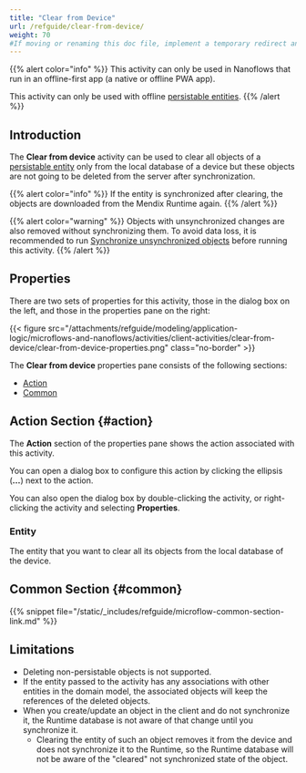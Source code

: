 ```yaml
---
title: "Clear from Device"
url: /refguide/clear-from-device/
weight: 70
#If moving or renaming this doc file, implement a temporary redirect and let the respective team know they should update the URL in the product. See Mapping to Products for more details.
---
```


{{% alert color="info" %}}
This activity can only be used in Nanoflows that run in an offline-first app (a native or offline PWA app).

This activity can only be used with offline [persistable entities](/refguide/persistability/).
{{% /alert %}}

## Introduction

The **Clear from device** activity can be used to clear all objects of a [persistable entity](/refguide/persistability/) only from the local database of a device but these objects are not going to be deleted from the server after synchronization.

{{% alert color="info" %}}
If the entity is synchronized after clearing, the objects are downloaded from the Mendix Runtime again.
{{% /alert %}}

{{% alert color="warning" %}}
Objects with unsynchronized changes are also removed without synchronizing them. To avoid data loss, it is recommended to run [Synchronize unsynchronized objects](/refguide/synchronize/#unsynchronized-objects) before running this activity.
{{% /alert %}}

## Properties

There are two sets of properties for this activity, those in the dialog box on the left, and those in the properties pane on the right:

{{< figure src="/attachments/refguide/modeling/application-logic/microflows-and-nanoflows/activities/client-activities/clear-from-device/clear-from-device-properties.png" class="no-border" >}}

The **Clear from device** properties pane consists of the following sections:

* [Action](#action)
* [Common](#common)

## Action Section {#action}

The **Action** section of the properties pane shows the action associated with this activity.

You can open a dialog box to configure this action by clicking the ellipsis (**…**) next to the action.

You can also open the dialog box by double-clicking the activity, or right-clicking the activity and selecting **Properties**.

### Entity

The entity that you want to clear all its objects from the local database of the device.

## Common Section {#common}

{{% snippet file="/static/_includes/refguide/microflow-common-section-link.md" %}}

## Limitations

* Deleting non-persistable objects is not supported.
* If the entity passed to the activity has any associations with other entities in the domain model, the associated objects will keep the references of the deleted objects.
* When you create/update an object in the client and do not synchronize it, the Runtime database is not aware of that change until you synchronize it.
    * Clearing the entity of such an object removes it from the device and does not synchronize it to the Runtime, so the Runtime database will not be aware of the "cleared" not synchronized state of the object.
